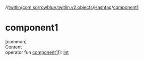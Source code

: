//[twitlin](../../index.md)/[com.sorrowblue.twitlin.v2.objects](../index.md)/[Hashtag](index.md)/[component1](component1.md)



# component1  
[common]  
Content  
operator fun [component1](component1.md)(): [Int](https://kotlinlang.org/api/latest/jvm/stdlib/kotlin/-int/index.html)  



